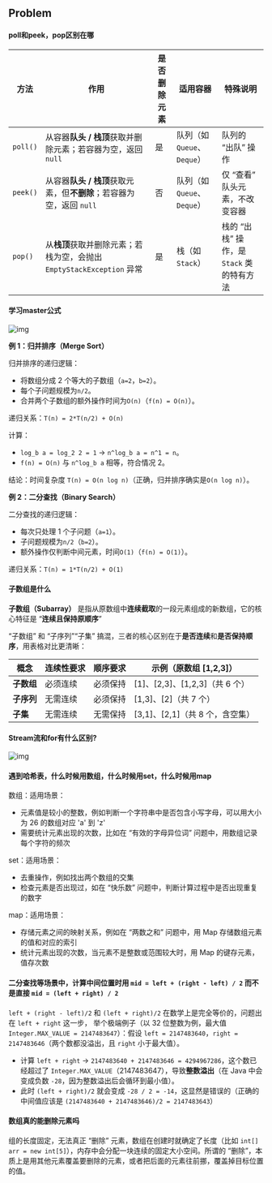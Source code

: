 ## Problem

#### poll和peek，pop区别在哪

| **方法** | **作用**                                                     | **是否删除元素** | **适用容器**                | **特殊说明**                              |
| -------- | ------------------------------------------------------------ | ---------------- | --------------------------- | ----------------------------------------- |
| `poll()` | 从容器**队头 / 栈顶**获取并删除元素；若容器为空，返回 `null` | 是               | 队列（如 `Queue`、`Deque`） | 队列的 “出队” 操作                        |
| `peek()` | 从容器**队头 / 栈顶**获取元素，但**不删除**；若容器为空，返回 `null` | 否               | 队列（如 `Queue`、`Deque`） | 仅 “查看” 队头元素，不改变容器            |
| `pop()`  | 从**栈顶**获取并删除元素；若栈为空，会抛出 `EmptyStackException` 异常 | 是               | 栈（如 `Stack`）            | 栈的 “出栈” 操作，是 `Stack` 类的特有方法 |

#### 学习master公式

![img](https://cdn.nlark.com/yuque/0/2025/png/56763514/1760182446940-f6def493-ccbc-42c7-8065-02209ee01f1b.png)

**例 1：归并排序（Merge Sort）**

归并排序的递归逻辑：

- 将数组分成 2 个等大的子数组（`a=2`，`b=2`）。
- 每个子问题规模为`n/2`。
- 合并两个子数组的额外操作时间为`O(n)`（`f(n) = O(n)`）。

递归关系：`T(n) = 2*T(n/2) + O(n)`

计算：

- `log_b a = log_2 2 = 1` → `n^log_b a = n^1 = n`。
- `f(n) = O(n)` 与 `n^log_b a` 相等，符合情况 2。

结论：时间复杂度 `T(n) = O(n log n)`（正确，归并排序确实是`O(n log n)`）。

**例 2：二分查找（Binary Search）**

二分查找的递归逻辑：

- 每次只处理 1 个子问题（`a=1`）。
- 子问题规模为`n/2`（`b=2`）。
- 额外操作仅判断中间元素，时间`O(1)`（`f(n) = O(1)`）。

递归关系：`T(n) = 1*T(n/2) + O(1)`

#### 子数组是什么

**子数组（Subarray）** 是指从原数组中**连续截取**的一段元素组成的新数组，它的核心特征是 “**连续且保持原顺序**”

“子数组” 和 “子序列”“子集” 搞混，三者的核心区别在于**是否连续**和**是否保持顺序**，用表格对比更清晰：

| **概念**   | **连续性要求** | **顺序要求** | **示例（原数组 [1,2,3]）**      |
| ---------- | -------------- | ------------ | ------------------------------- |
| **子数组** | 必须连续       | 必须保持     | [1]、[2,3]、[1,2,3]（共 6 个）  |
| **子序列** | 无需连续       | 必须保持     | [1,3]、[2]（共 7 个）           |
| **子集**   | 无需连续       | 无需保持     | [3,1]、[2,1]（共 8 个，含空集） |

#### Stream流和for有什么区别?

![img](https://cdn.nlark.com/yuque/0/2025/png/56763514/1760239265426-146280ff-2487-40e3-8373-6c9727681a59.png)

#### 遇到哈希表，什么时候用数组，什么时候用set，什么时候用map

数组：适用场景：

- 元素值是较小的整数，例如判断一个字符串中是否包含小写字母，可以用大小为 26 的数组对应 'a' 到 'z'
- 需要统计元素出现的次数，比如在 “有效的字母异位词” 问题中，用数组记录每个字符的频次

set：适用场景：

- 去重操作，例如找出两个数组的交集
- 检查元素是否出现过，如在 “快乐数” 问题中，判断计算过程中是否出现重复的数字

map：适用场景：

- 存储元素之间的映射关系，例如在 “两数之和” 问题中，用 Map 存储数组元素的值和对应的索引
- 统计元素出现的次数，当元素不是整数或范围较大时，用 Map 的键存元素，值存次数

#### 二分查找等场景中，计算中间位置时用 `mid = left + (right - left) / 2` 而不是直接 `mid = (left + right) / 2`

`left + (right - left)/2` 和 `(left + right)/2` 在数学上是完全等价的，问题出在 `left + right` 这一步，	举个极端例子（以 32 位整数为例，最大值 `Integer.MAX_VALUE = 2147483647`）：假设 `left = 2147483640`，`right = 2147483646`（两个数都没溢出，且 `right` 小于最大值）。

- 计算 `left + right` → `2147483640 + 2147483646 = 4294967286`，这个数已经超过了 `Integer.MAX_VALUE`（2147483647），导致**整数溢出**（在 Java 中会变成负数 `-28`，因为整数溢出后会循环到最小值）。
- 此时 `(left + right)/2` 就会变成 `-28 / 2 = -14`，这显然是错误的（正确的中间值应该是 `(2147483640 + 2147483646)/2 = 2147483643`）

#### 数组真的能删除元素吗

组的长度固定，无法真正 “删除” 元素，数组在创建时就确定了长度（比如 `int[] arr = new int[5]`），内存中会分配一块连续的固定大小空间。所谓的 “删除”，本质上是用其他元素覆盖要删除的元素，或者把后面的元素往前挪，覆盖掉目标位置的值。